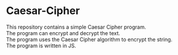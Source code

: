 # Caesar-Cipher
This repository contains a simple Caesar Cipher program.
<br>
The program can encrypt and decrypt the text.
<br>
The program uses the Caesar Cipher algorithm to encrypt the string.
<br>
The program is written in JS.